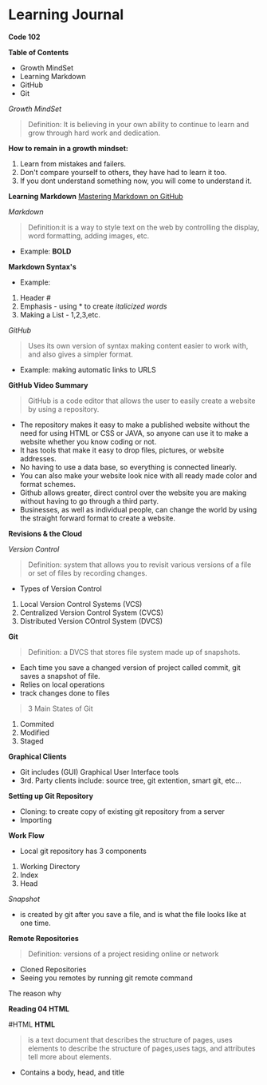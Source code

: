 # Learning Journal
**Code 102**

**Table of Contents**
- Growth MindSet
- Learning Markdown
- GitHub
- Git

*Growth MindSet* 
> Definition: 
It is believing in your own ability to continue to learn and grow through hard work and dedication.

**How to remain in a growth mindset:**
1. Learn from mistakes and failers.
2. Don't compare yourself to others, they have had to learn it too.
3. If you dont understand something now, you will come to understand it.

**Learning Markdown**
[Mastering Markdown on GitHub](https://guides.github.com/features/mastering-markdown/)

*Markdown*
>Definition:it is a way to style text on the web by controlling the display, word formatting, adding images, etc.
- Example: **BOLD**

**Markdown Syntax's**
   - Example: 
   1. Header #
   2. Emphasis - using * to create *italicized words*
   3. Making a List - 1,2,3,etc.
   
*GitHub*
> Uses its own version of syntax making content easier to work with, and also gives a simpler format.
- Example: making automatic links to URLS

**GitHub Video Summary**
> GitHub is a code editor that allows the user to easily create a website by using a repository. 
- The repository makes it easy to make a published website without the need for using HTML or CSS or JAVA, so anyone can use it to make a website whether you know coding or not. 
- It has tools that make it easy to drop files, pictures, or website addresses.
- No having to use a data base, so everything is connected linearly.
- You can also make your website look nice with all ready made color and format schemes.
- Github allows greater, direct control over the website you are making without having to go through a third party.
- Businesses, as well as individual people, can change the world by using the straight forward format to create a website.

**Revisions & the Cloud**

*Version Control*
> Definition: system that allows you to revisit various versions of a file or set of files by recording changes.

- Types of Version Control
1. Local Version Control Systems (VCS)
2. Centralized Version Control System (CVCS)
3. Distributed Version COntrol System (DVCS)

**Git**
> Definition: a DVCS that stores file system made up of snapshots.
- Each time you save a changed version of project called commit, git saves a snapshot of file.
- Relies on local operations
- track changes done to files

> 3 Main States of Git
1. Commited
2. Modified
3. Staged
 
 **Graphical Clients**
- Git includes (GUI) Graphical User Interface tools
- 3rd. Party clients include: source tree, git extention, smart git, etc...

**Setting up Git Repository**
- Cloning: to create copy of existing git repository from a server
- Importing

**Work Flow**
- Local git repository has 3 components
1. Working Directory
2. Index
3. Head

*Snapshot* 
- is created by git after you save a file, and is what the file looks like at one time.

**Remote Repositories**
> Definition: versions of a project residing online or network
- Cloned Repositories
- Seeing you remotes by running git remote command

The reason why 

**Reading 04 HTML**

#HTML
**HTML**
> is a text document that describes the structure of pages, uses elements to describe the structure of pages,uses tags, and attributes tell more about elements.
- Contains a body, head, and title
